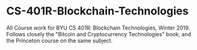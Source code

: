 # CS-401R-Blockchain-Technologies
All Course work for BYU CS 401R: Blockchain Technologies, Winter 2019. Follows closely the "Bitcoin and Cryptocurrency Technologies" book, and the Princeton course on the same subject.
